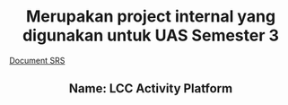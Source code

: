 <h1 style="text-align:center">Merupakan project internal yang digunakan untuk UAS Semester 3</h1>

<a href="/requirement/SRS.md">Document SRS</a>

<h2 style="text-align:center">Name: LCC Activity Platform</h2>
